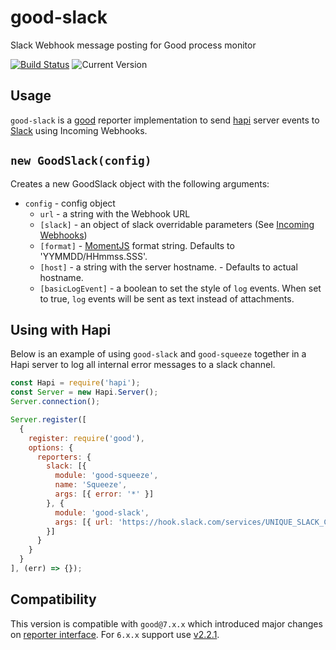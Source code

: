 # good-slack

Slack Webhook message posting for Good process monitor

[![Build Status](https://travis-ci.org/nakardo/good-slack.svg)](https://travis-ci.org/nakardo/good-slack) ![Current Version](https://img.shields.io/npm/v/good-slack.svg)

## Usage

`good-slack` is a [good](https://github.com/hapijs/good) reporter implementation to send [hapi](http://hapijs.com/) server events to
[Slack](https://api.slack.com/) using Incoming Webhooks.

## `new GoodSlack(config)`
Creates a new GoodSlack object with the following arguments:

- `config` - config object
  - `url` - a string with the Webhook URL
  - `[slack]` - an object of slack overridable parameters (See [Incoming Webhooks](https://api.slack.com/incoming-webhooks))
  - `[format]` - [MomentJS](http://momentjs.com/docs/#/displaying/format/) format string. Defaults to 'YYMMDD/HHmmss.SSS'.
  - `[host]` - a string with the server hostname. - Defaults to actual hostname.
  - `[basicLogEvent]` - a boolean to set the style of `log` events. When set to true, `log` events will be sent as text instead of attachments.

## Using with Hapi

Below is an example of using `good-slack` and `good-squeeze` together in a Hapi server to log all internal error messages to a slack channel.

```js
const Hapi = require('hapi');
const Server = new Hapi.Server();
Server.connection();

Server.register([
  {
    register: require('good'),
    options: {
      reporters: {
        slack: [{
          module: 'good-squeeze',
          name: 'Squeeze',
          args: [{ error: '*' }]
        }, {
          module: 'good-slack',
          args: [{ url: 'https://hook.slack.com/services/UNIQUE_SLACK_CHANNEL_URL' }]
        }]
      }
    }
  }
], (err) => {});
```

## Compatibility

This version is compatible with `good@7.x.x` which introduced major changes on [reporter interface](https://github.com/hapijs/good/blob/master/API.md#reporter-interface). For `6.x.x` support use  [v2.2.1](https://github.com/nakardo/good-slack/tree/v2.1.1).
